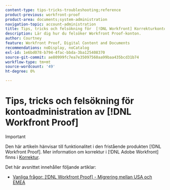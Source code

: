 ```yaml
---
content-type: tips-tricks-troubleshooting;reference
product-previous: workfront-proof
product-area: documents;system-administration
navigation-topic: account-administration
title: Tips, tricks och felsökning för  [!DNL Workfront] Korrekturkontoadministration
description: Lär dig hur du felsöker Workfront Proof-konton.
author: Courtney
feature: Workfront Proof, Digital Content and Documents
recommendations: noDisplay, noCatalog
exl-id: 1e6bd078-b794-4fac-bbda-3ba125408370
source-git-commit: ae80999fc7ea7e35097560aa99baa435bcd31b74
workflow-type: tm+mt
source-wordcount: '49'
ht-degree: 0%

---
```


# Tips, tricks och felsökning för kontoadministration av [!DNL Workfront Proof]

>[!IMPORTANT]
>
>Den här artikeln hänvisar till funktionalitet i den fristående produkten [!DNL Workfront Proof]. Mer information om korrektur i [!DNL Adobe Workfront] finns i [Korrektur](../../../review-and-approve-work/proofing/proofing.md).

Det här avsnittet innehåller följande artiklar:

* [Vanliga frågor: [!DNL Workfront Proof] - Migrering mellan USA och EMEA](../../../workfront-proof/wp-acct-admin/tips-tricks-and-troubleshooting/faq-wp-us-to-emea-mig.md)
